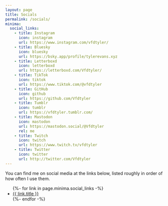 ```yaml
---
layout: page
title: Socials
permalink: /socials/
minima:
  social_links:
    - title: Instagram
      icon: instagram
      url: https://www.instagram.com/vfdtyler/
    - title: Bluesky
      icon: bluesky
      url: https://bsky.app/profile/tylerevans.xyz
    - title: Letterboxd
      icon: letterboxd
      url: https://letterboxd.com/Vfdtyler/
    - title: TikTok
      icon: tiktok
      url: https://www.tiktok.com/@vfdtyler
    - title: GitHub
      icon: github
      url: https://github.com/Vfdtyler
    - title: Tumblr
      icon: tumblr
      url: https://vfdtyler.tumblr.com/
    - title: Mastodon
      icon: mastodon
      url: https://mastodon.social/@Vfdtyler
      rel: me
    - title: Twitch
      icon: twitch
      url: https://www.twitch.tv/vfdtyler
    - title: Twitter
      icon: twitter
      url: http://twitter.com/Vfdtyler
---
```


You can find me on social media at the links below, listed roughly in order of how often I use them.

<ul class="social-links">
  {%- for link in page.minima.social_links -%}
    <li>
      <a href="{{ link.url }}"{% if link.rel %} rel="{{ link.rel }}"{% endif %}>
        <i class="fab fa-{{ link.icon }}"></i> {{ link.title }}
      </a>
    </li>
  {%- endfor -%}
</ul>
